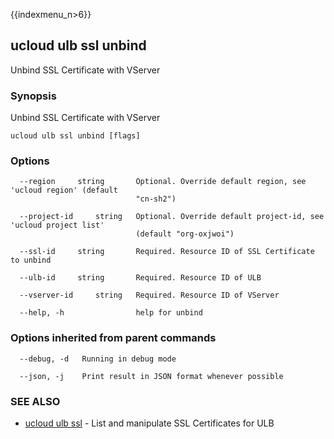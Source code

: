 {{indexmenu_n>6}}

## ucloud ulb ssl unbind

Unbind SSL Certificate with VServer

### Synopsis

Unbind SSL Certificate with VServer

```
ucloud ulb ssl unbind [flags]
```

### Options

```
  --region     string       Optional. Override default region, see 'ucloud region' (default
                            "cn-sh2") 

  --project-id     string   Optional. Override default project-id, see 'ucloud project list'
                            (default "org-oxjwoi") 

  --ssl-id     string       Required. Resource ID of SSL Certificate to unbind 

  --ulb-id     string       Required. Resource ID of ULB 

  --vserver-id     string   Required. Resource ID of VServer 

  --help, -h                help for unbind 

```

### Options inherited from parent commands

```
  --debug, -d   Running in debug mode 

  --json, -j    Print result in JSON format whenever possible 

```

### SEE ALSO

* [ucloud ulb ssl](software/cli/cmd/ucloud/ulb/ssl)	 - List and manipulate SSL Certificates for ULB


